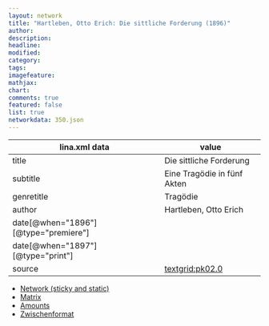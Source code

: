```yaml
---
layout: network
title: "Hartleben, Otto Erich: Die sittliche Forderung (1896)"
author:
description:
headline:
modified:
category:
tags:
imagefeature: 
mathjax: 
chart: 
comments: true
featured: false
list: true
networkdata: 350.json
---
```

lina.xml data  | value
------------- | -------------
title|Die sittliche Forderung
subtitle|Eine Tragödie in fünf Akten
genretitle|Tragödie
author|Hartleben, Otto Erich
date[@when="1896"][@type="premiere"]|
date[@when="1897"][@type="print"]|
source|[textgrid:pk02.0](https://textgridlab.org/1.0/tgcrud-public/rest/textgrid:pk02.0/data)



* [Network (sticky and static)](/network350)
* [Matrix](/matrix350)
* [Amounts](/amount350)
* [Zwischenformat](/lina350 )
